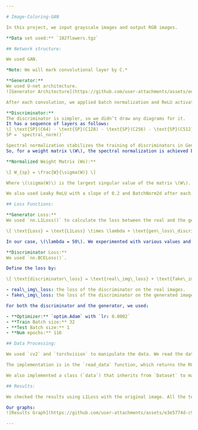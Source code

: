```yaml
---

# Image-Coloring-GAN

In this project, we input grayscale images and output RGB images.

**Data set used:** `102flowers.tgz`

## Network structure:

We used GAN.

*Note: We will mark convolutional layer by C.*

**Generator:** 
We used U-net architecture.  
![Generator Architecture](https://github.com/user-attachments/assets/ed6b7fc7-28b0-4b36-ad76-72eb156eae2a)

After each convolution, we applied batch normalization and ReLU activation.

**Discriminator:**
The discriminator is simpler, so we didn’t draw any diagrams for it.  
It has a sequence of layers as follows:  
\[ \text{SP}(C64) - \text{SP}(C128) - \text{SP}(C256) - \text{SP}(C512) - \text{SP}(C512) - \text{SP}(C1) \]  
SP = `spectral_norm()`

Spectral normalization stabilizes the training of discriminators in Generative Adversarial Networks (GANs) by rescaling the weight tensor.  
So, for a weight matrix \(W\), the spectral normalization is achieved by:

**Normalized Weight Matrix (Ws):**

\[ W_{sp} = \frac{W}{\sigma(W)} \]

Where \(\sigma(W)\) is the largest singular value of the matrix \(W\). The singular values are the square roots of the eigenvalues of the matrix \(W^t \cdot W\).

We also used Leaky ReLU with a slope of 0.2 and BatchNorm2d after each convolution layer.

## Loss Functions:

**Generator Loss:**
We used `nn.L1Loss()` to calculate the loss between the real and the generated image and `nn.BCELoss()` to evaluate how well we fool the discriminator.

\[ \text{Loss} = \text{L1Loss} \times \lambda + \text{gen\_loss\_discriminator} \]

In our case, \(\lambda = 50\). We experimented with various values and found the best results with \(\lambda = 50\). The purpose of setting \(\lambda\) to 50 is to give more weight to the loss achieved by L1Loss (real\_img : gen\_img), so the generator colors the images better while also considering how well the generated images fool the discriminator. This ensures the generator always tries to color the images while maintaining colored images that can fool the discriminator.

**Discriminator Loss:**
We used `nn.BCELoss()`.

Define the loss by:

\[ \text{discriminator\_loss} = \text{real\_img\_loss} + \text{fake\_img\_loss} \]

- real\_img\_loss: the loss of the discriminator on the real images.
- fake\_img\_loss: the loss of the discriminator on the generated images.

For both the discriminator and the generator, we used:

- **Optimizer:** `optim.Adam` with `lr: 0.0002`
- **Train Batch size:** 32 
- **Test Batch size:** 1
- **Num epochs:** 116

## Data Processing:

We used `cv2` and `torchvision` to manipulate the data. We read the data from the tgz file downloaded using the `tarfile` library. While reading it, we converted the data to grayscale and resized the images to \(128 \times 128\) using `cv2`, and turned the images into tensors using `torchvision` (since `cv2` images are in \( \text{Height} \times \text{Width} \times \text{Channels} \) format, but we need \( \text{Channels} \times \text{Height} \times \text{Width} \)).

The implementation is in the `read_data` function, which returns the RGB and Gray images along with the original image size.

We also implemented a class (`data`) that inherits from `Dataset` to make data access easier and less complicated. The function `get_data` reads the flower images and splits them into training and test sets.

## Results:

We checked the results using L1Loss with the original image. All the test images are outputted to a folder called `results`.

Our graphs:  
![Results Graph](https://github.com/user-attachments/assets/e3e5774d-c9c1-43b5-980b-93122b020c46)

---
```

